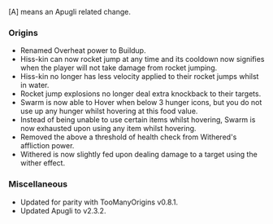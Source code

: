 [A] means an Apugli related change.

### Origins
- Renamed Overheat power to Buildup.
- Hiss-kin can now rocket jump at any time and its cooldown now signifies when the player will not take damage from rocket jumping.
- Hiss-kin no longer has less velocity applied to their rocket jumps whilst in water.
- Rocket jump explosions no longer deal extra knockback to their targets.
- Swarm is now able to Hover when below 3 hunger icons, but you do not use up any hunger whilst hovering at this food value.
- Instead of being unable to use certain items whilst hovering, Swarm is now exhausted upon using any item whilst hovering.
- Removed the above a threshold of health check from Withered's affliction power.
- Withered is now slightly fed upon dealing damage to a target using the wither effect.

### Miscellaneous
- Updated for parity with TooManyOrigins v0.8.1.
- Updated Apugli to v2.3.2.